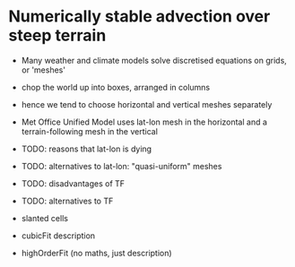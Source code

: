 # Numerically stable advection over steep terrain

- Many weather and climate models solve discretised equations on grids, or 'meshes'
- chop the world up into boxes, arranged in columns
- hence we tend to choose horizontal and vertical meshes separately
- Met Office Unified Model uses lat-lon mesh in the horizontal and a terrain-following mesh in the vertical
- TODO: reasons that lat-lon is dying
- TODO: alternatives to lat-lon: "quasi-uniform" meshes
- TODO: disadvantages of TF 
- TODO: alternatives to TF

- slanted cells
- cubicFit description
- highOrderFit (no maths, just description)
